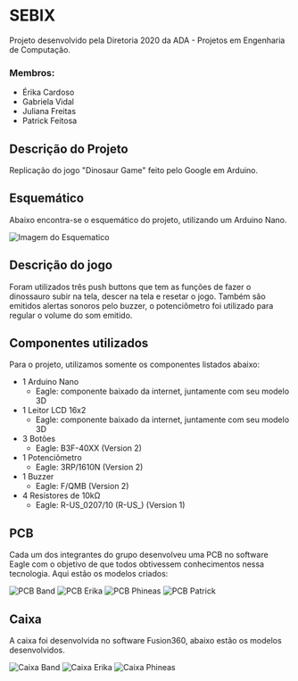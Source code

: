 ﻿# SEBIX
Projeto desenvolvido pela Diretoria 2020 da ADA - Projetos em Engenharia de Computação.
### Membros:
- Érika Cardoso
- Gabriela Vidal
- Juliana Freitas
- Patrick Feitosa

## Descrição do Projeto
Replicação do jogo "Dinosaur Game" feito pelo Google em Arduino. 

## Esquemático
Abaixo encontra-se o esquemático do projeto, utilizando um Arduino Nano.

![Imagem do Esquematico](https://github.com/julianabfreitas/SEBIX/blob/master/Imagens/Arduino%20nano%20com%20buzzer.jpg)

## Descrição do jogo
Foram utilizados três push buttons que tem as funções de fazer o dinossauro subir na tela, descer na tela e resetar o jogo.
Também são emitidos alertas sonoros pelo buzzer, o potenciômetro foi utilizado para regular o volume do som emitido.


## Componentes utilizados
Para o projeto, utilizamos somente os componentes listados abaixo:
- 1 Arduino Nano
  - Eagle: componente baixado da internet, juntamente com seu modelo 3D
- 1 Leitor LCD 16x2
  - Eagle: componente baixado da internet, juntamente com seu modelo 3D
- 3 Botões
  - Eagle: B3F-40XX (Version 2)
- 1 Potenciômetro
  -  Eagle: 3RP/1610N (Version 2)
- 1 Buzzer
  - Eagle: F/QMB (Version 2)
- 4 Resistores de 10kΩ
  - Eagle: R-US_0207/10 (R-US_) (Version 1)
  
## PCB
Cada um dos integrantes do grupo desenvolveu uma PCB no software Eagle com o objetivo de que todos obtivessem conhecimentos nessa tecnologia. Aqui estão os modelos criados:

![PCB Band](https://github.com/julianabfreitas/SEBIX/blob/master/Imagens/pcb_band.jpeg)
![PCB Erika](https://github.com/julianabfreitas/SEBIX/blob/master/Imagens/pcb_erika.jpeg)
![PCB Phineas](https://github.com/julianabfreitas/SEBIX/blob/master/Imagens/pcb_phineas.jpeg)
![PCB Patrick](https://github.com/julianabfreitas/SEBIX/blob/master/Imagens/pcb_patrick.jpeg)

## Caixa
A caixa foi desenvolvida no software Fusion360, abaixo estão os modelos desenvolvidos.

![Caixa Band](https://github.com/julianabfreitas/SEBIX/blob/master/Imagens/caixa_band.jpeg)
![Caixa Erika](https://github.com/julianabfreitas/SEBIX/blob/master/Imagens/caixa_erika.jpeg)
![Caixa Phineas](https://github.com/julianabfreitas/SEBIX/blob/master/Imagens/caixa_phineas.jpeg)